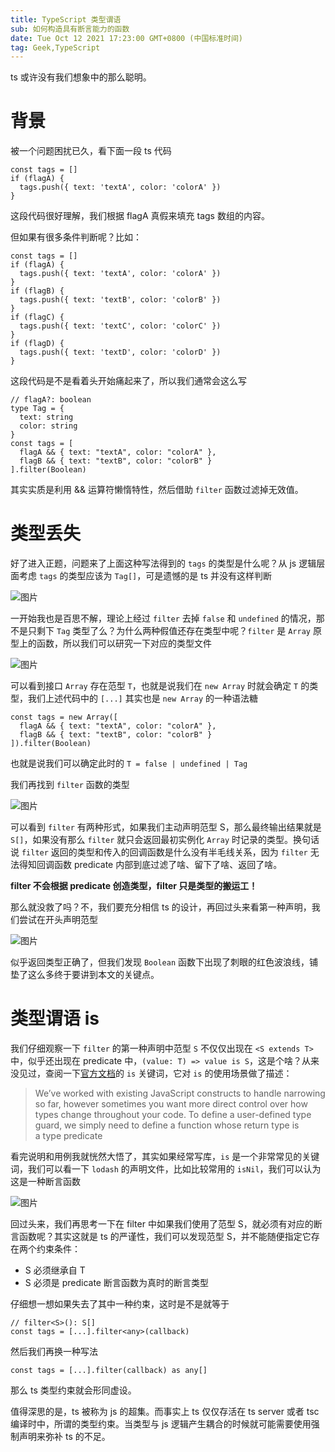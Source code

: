 ```yaml
---
title: TypeScript 类型谓语
sub: 如何构造具有断言能力的函数
date: Tue Oct 12 2021 17:23:00 GMT+0800 (中国标准时间)
tag: Geek,TypeScript
---
```


ts 或许没有我们想象中的那么聪明。

# 背景

被一个问题困扰已久，看下面一段 ts 代码
```
const tags = []
if (flagA) {
  tags.push({ text: 'textA', color: 'colorA' })
}
```
这段代码很好理解，我们根据 flagA 真假来填充 tags 数组的内容。

但如果有很多条件判断呢？比如：

```
const tags = []
if (flagA) {
  tags.push({ text: 'textA', color: 'colorA' })
}
if (flagB) {
  tags.push({ text: 'textB', color: 'colorB' })
}
if (flagC) {
  tags.push({ text: 'textC', color: 'colorC' })
}
if (flagD) {
  tags.push({ text: 'textD', color: 'colorD' })
}
```

这段代码是不是看着头开始痛起来了，所以我们通常会这么写

```
// flagA?: boolean
type Tag = {
  text: string
  color: string
}
const tags = [
  flagA && { text: "textA", color: "colorA" },
  flagB && { text: "textB", color: "colorB" }
].filter(Boolean)
```

其实实质是利用 && 运算符懒惰特性，然后借助 `filter` 函数过滤掉无效值。

# 类型丢失

好了进入正题，问题来了上面这种写法得到的 `tags` 的类型是什么呢？从 js 逻辑层面考虑 `tags` 的类型应该为 `Tag[]`，可是遗憾的是 ts 并没有这样判断

![图片](/images/769397a9bebed0ff52be7b0da8502cc557c7bc2061e7377aefce4ecdbc82d797.png)

一开始我也是百思不解，理论上经过 `filter` 去掉 `false` 和 `undefined` 的情况，那不是只剩下 `Tag` 类型了么？为什么两种假值还存在类型中呢？`filter` 是 `Array` 原型上的函数，所以我们可以研究一下对应的类型文件

![图片](/images/2e96bc4cde032901251a5a2d80165f5470273c51900b2c139f521387060c0992.png)

可以看到接口 `Array` 存在范型 `T`，也就是说我们在 `new Array` 时就会确定 `T` 的类型，我们上述代码中的 `[...]` 其实也是 `new Array` 的一种语法糖

```
const tags = new Array([
  flagA && { text: "textA", color: "colorA" },
  flagB && { text: "textB", color: "colorB" }
]).filter(Boolean)
```

也就是说我们可以确定此时的 `T = false | undefined | Tag`

我们再找到 `filter` 函数的类型

![图片](/images/6e5bfc94f67896e31768b3d49e08d15cd4daa51913de86f44affc6d4e20ca641.png)

可以看到 `filter` 有两种形式，如果我们主动声明范型 S，那么最终输出结果就是 `S[]`，如果没有那么 `filter` 就只会返回最初实例化 `Array` 时记录的类型。换句话说 `filter` 返回的类型和传入的回调函数是什么没有半毛线关系，因为 `filter` 无法得知回调函数 predicate 内部到底过滤了啥、留下了啥、返回了啥。

**filter 不会根据 predicate 创造类型，filter 只是类型的搬运工！**

那么就没救了吗？不，我们要充分相信 ts 的设计，再回过头来看第一种声明，我们尝试在开头声明范型

![图片](/images/edc0e5d73aee8eebacfb52ae452b4c5be6066062faa70c35c792ed17fd623f43.png)

似乎返回类型正确了，但我们发现 `Boolean` 函数下出现了刺眼的红色波浪线，铺垫了这么多终于要讲到本文的关键点。

# 类型谓语 is

我们仔细观察一下 `filter` 的第一种声明中范型 `S` 不仅仅出现在 `<S extends T>` 中，似乎还出现在 predicate 中，`(value: T) => value is S`，这是个啥？从来没见过，查阅一下[官方文档](https://www.typescriptlang.org/docs/handbook/2/narrowing.html#using-type-predicates)的 `is` 关键词，它对 `is` 的使用场景做了描述：

> We’ve worked with existing JavaScript constructs to handle narrowing so far, however sometimes you want more direct control over how types change throughout your code.
> To define a user-defined type guard, we simply need to define a function whose return type is a type predicate

看完说明和用例我就恍然大悟了，其实如果经常写库，`is` 是一个非常常见的关键词，我们可以看一下 `lodash` 的声明文件，比如比较常用的 `isNil`，我们可以认为这是一种断言函数

![图片](/images/129748804444323eded5b86f5509c8ebccf16141d43361535f802f8a393384a8.png)

回过头来，我们再思考一下在 filter 中如果我们使用了范型 S，就必须有对应的断言函数呢？其实这就是 ts 的严谨性，我们可以发现范型 S，并不能随便指定它存在两个约束条件：

- S 必须继承自 T
- S 必须是 predicate 断言函数为真时的断言类型

仔细想一想如果失去了其中一种约束，这时是不是就等于

```
// filter<S>(): S[]
const tags = [...].filter<any>(callback)
```

然后我们再换一种写法

```
const tags = [...].filter(callback) as any[]
```

那么 ts 类型约束就会形同虚设。

值得深思的是，ts 被称为 js 的超集。而事实上 ts 仅仅存活在 ts server 或者 tsc 编译时中，所谓的类型约束。当类型与 js 逻辑产生耦合的时候就可能需要使用强制声明来弥补 ts 的不足。
